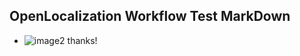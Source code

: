 ## OpenLocalization Workflow Test MarkDown
* ![image2](.\96da0041-ff70-4040-8338-f3f1e7636d09.png) 
thanks!